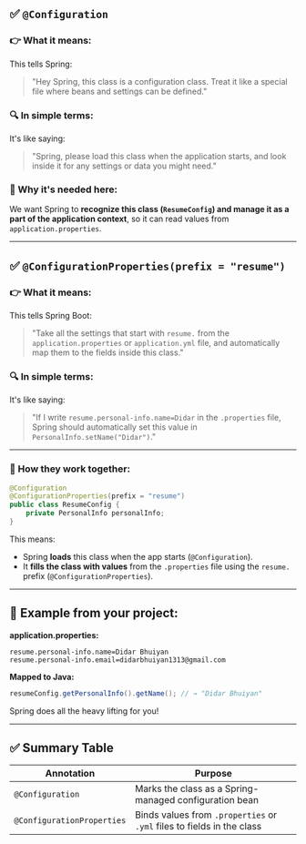 ## ✅ `@Configuration`

### 👉 What it means:

This tells Spring:

> "Hey Spring, this class is a configuration class. Treat it like a special file where beans and settings can be defined."

### 🔍 In simple terms:

It's like saying:

> "Spring, please load this class when the application starts, and look inside it for any settings or data you might need."

### 🧠 Why it's needed here:

We want Spring to **recognize this class (`ResumeConfig`) and manage it as a part of the application context**, so it can read values from `application.properties`.

---

## ✅ `@ConfigurationProperties(prefix = "resume")`

### 👉 What it means:

This tells Spring Boot:

> "Take all the settings that start with `resume.` from the `application.properties` or `application.yml` file, and automatically map them to the fields inside this class."

### 🔍 In simple terms:

It's like saying:

> "If I write `resume.personal-info.name=Didar` in the `.properties` file, Spring should automatically set this value in `PersonalInfo.setName("Didar")`."

---

### 🧩 How they work together:

```java
@Configuration
@ConfigurationProperties(prefix = "resume")
public class ResumeConfig {
    private PersonalInfo personalInfo;
}
```

This means:

* Spring **loads** this class when the app starts (`@Configuration`).
* It **fills the class with values** from the `.properties` file using the `resume.` prefix (`@ConfigurationProperties`).

---

## 🧪 Example from your project:

**application.properties:**

```properties
resume.personal-info.name=Didar Bhuiyan
resume.personal-info.email=didarbhuiyan1313@gmail.com
```

**Mapped to Java:**

```java
resumeConfig.getPersonalInfo().getName(); // → "Didar Bhuiyan"
```

Spring does all the heavy lifting for you!

---

## ✅ Summary Table

| Annotation                 | Purpose                                                                |
| -------------------------- | ---------------------------------------------------------------------- |
| `@Configuration`           | Marks the class as a Spring-managed configuration bean                 |
| `@ConfigurationProperties` | Binds values from `.properties` or `.yml` files to fields in the class |

